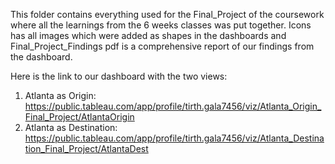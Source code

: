 This folder contains everything used for the Final_Project of the coursework where all the learnings from the 6 weeks classes was put together. Icons has all images which were added as shapes in the dashboards and Final_Project_Findings pdf is a comprehensive report of our findings from the dashboard.

Here is the link to our dashboard with the two views:
1. Atlanta as Origin:
https://public.tableau.com/app/profile/tirth.gala7456/viz/Atlanta_Origin_Final_Project/AtlantaOrigin
2. Atlanta as Destination:
https://public.tableau.com/app/profile/tirth.gala7456/viz/Atlanta_Destination_Final_Project/AtlantaDest